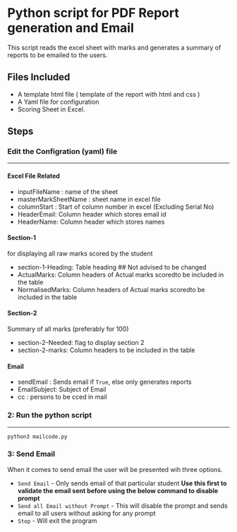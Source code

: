 # Python script for PDF Report generation and Email 
This script reads the excel sheet with marks and generates a summary of reports to be emailed to the users. 

## Files Included
- A template html file ( template of the report with html and css )
- A Yaml file for configuration 
- Scoring Sheet in Excel. 

## Steps 
### Edit the Configration (yaml) file 
---
#### Excel File Related 


- inputFileName :  name of the sheet 
- masterMarkSheetName : sheet name in excel file 
- columnStart : Start of column number in excel (Excluding Serial No)
- HeaderEmail:  Column header which stores email id
- HeaderName: Column header which stores names

#### Section-1
for displaying all raw marks scored by the student 
- section-1-Heading: Table heading ## Not advised to be changed 
- ActualMarks: Column headers of Actual marks scoredto be included in the table
- NormalisedMarks: Column headers of Actual marks scoredto be included in the table


#### Section-2
Summary of all marks (preferably for 100)
- section-2-Needed: flag to display section 2
- section-2-marks: Column headers to be included in the table


#### Email 

- sendEmail : Sends email if `True`, else only generates reports
- EmailSubject: Subject of Email 
- cc : persons to be cced in mail 

### 2: Run the python script 
---

```
python3 mailcode.py
```


### 3: Send Email 
When it comes to send email the user will be presented wih three options. 
- `Send Email` - Only sends email of that particular student   **Use this first to validate the email sent before using the below command to disable prompt**
- `Send all Email without Prompt`  - This will disable the prompt and sends email to all users without asking for any prompt 
- `Stop` - Will exit the program 








